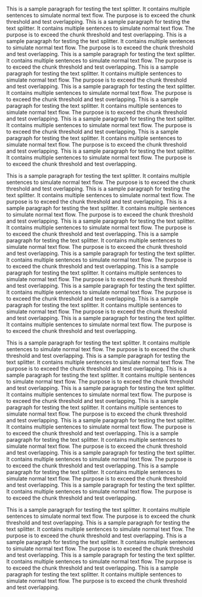 This is a sample paragraph for testing the text splitter. It contains multiple sentences to simulate normal text flow. The purpose is to exceed the chunk threshold and test overlapping. This is a sample paragraph for testing the text splitter. It contains multiple sentences to simulate normal text flow. The purpose is to exceed the chunk threshold and test overlapping. This is a sample paragraph for testing the text splitter. It contains multiple sentences to simulate normal text flow. The purpose is to exceed the chunk threshold and test overlapping. This is a sample paragraph for testing the text splitter. It contains multiple sentences to simulate normal text flow. The purpose is to exceed the chunk threshold and test overlapping. This is a sample paragraph for testing the text splitter. It contains multiple sentences to simulate normal text flow. The purpose is to exceed the chunk threshold and test overlapping. This is a sample paragraph for testing the text splitter. It contains multiple sentences to simulate normal text flow. The purpose is to exceed the chunk threshold and test overlapping. This is a sample paragraph for testing the text splitter. It contains multiple sentences to simulate normal text flow. The purpose is to exceed the chunk threshold and test overlapping. This is a sample paragraph for testing the text splitter. It contains multiple sentences to simulate normal text flow. The purpose is to exceed the chunk threshold and test overlapping. This is a sample paragraph for testing the text splitter. It contains multiple sentences to simulate normal text flow. The purpose is to exceed the chunk threshold and test overlapping. This is a sample paragraph for testing the text splitter. It contains multiple sentences to simulate normal text flow. The purpose is to exceed the chunk threshold and test overlapping.

This is a sample paragraph for testing the text splitter. It contains multiple sentences to simulate normal text flow. The purpose is to exceed the chunk threshold and test overlapping. This is a sample paragraph for testing the text splitter. It contains multiple sentences to simulate normal text flow. The purpose is to exceed the chunk threshold and test overlapping. This is a sample paragraph for testing the text splitter. It contains multiple sentences to simulate normal text flow. The purpose is to exceed the chunk threshold and test overlapping. This is a sample paragraph for testing the text splitter. It contains multiple sentences to simulate normal text flow. The purpose is to exceed the chunk threshold and test overlapping. This is a sample paragraph for testing the text splitter. It contains multiple sentences to simulate normal text flow. The purpose is to exceed the chunk threshold and test overlapping. This is a sample paragraph for testing the text splitter. It contains multiple sentences to simulate normal text flow. The purpose is to exceed the chunk threshold and test overlapping. This is a sample paragraph for testing the text splitter. It contains multiple sentences to simulate normal text flow. The purpose is to exceed the chunk threshold and test overlapping. This is a sample paragraph for testing the text splitter. It contains multiple sentences to simulate normal text flow. The purpose is to exceed the chunk threshold and test overlapping. This is a sample paragraph for testing the text splitter. It contains multiple sentences to simulate normal text flow. The purpose is to exceed the chunk threshold and test overlapping. This is a sample paragraph for testing the text splitter. It contains multiple sentences to simulate normal text flow. The purpose is to exceed the chunk threshold and test overlapping.

This is a sample paragraph for testing the text splitter. It contains multiple sentences to simulate normal text flow. The purpose is to exceed the chunk threshold and test overlapping. This is a sample paragraph for testing the text splitter. It contains multiple sentences to simulate normal text flow. The purpose is to exceed the chunk threshold and test overlapping. This is a sample paragraph for testing the text splitter. It contains multiple sentences to simulate normal text flow. The purpose is to exceed the chunk threshold and test overlapping. This is a sample paragraph for testing the text splitter. It contains multiple sentences to simulate normal text flow. The purpose is to exceed the chunk threshold and test overlapping. This is a sample paragraph for testing the text splitter. It contains multiple sentences to simulate normal text flow. The purpose is to exceed the chunk threshold and test overlapping. This is a sample paragraph for testing the text splitter. It contains multiple sentences to simulate normal text flow. The purpose is to exceed the chunk threshold and test overlapping. This is a sample paragraph for testing the text splitter. It contains multiple sentences to simulate normal text flow. The purpose is to exceed the chunk threshold and test overlapping. This is a sample paragraph for testing the text splitter. It contains multiple sentences to simulate normal text flow. The purpose is to exceed the chunk threshold and test overlapping. This is a sample paragraph for testing the text splitter. It contains multiple sentences to simulate normal text flow. The purpose is to exceed the chunk threshold and test overlapping. This is a sample paragraph for testing the text splitter. It contains multiple sentences to simulate normal text flow. The purpose is to exceed the chunk threshold and test overlapping.

This is a sample paragraph for testing the text splitter. It contains multiple sentences to simulate normal text flow. The purpose is to exceed the chunk threshold and test overlapping. This is a sample paragraph for testing the text splitter. It contains multiple sentences to simulate normal text flow. The purpose is to exceed the chunk threshold and test overlapping. This is a sample paragraph for testing the text splitter. It contains multiple sentences to simulate normal text flow. The purpose is to exceed the chunk threshold and test overlapping. This is a sample paragraph for testing the text splitter. It contains multiple sentences to simulate normal text flow. The purpose is to exceed the chunk threshold and test overlapping. This is a sample paragraph for testing the text splitter. It contains multiple sentences to simulate normal text flow. The purpose is to exceed the chunk threshold and test overlapping.